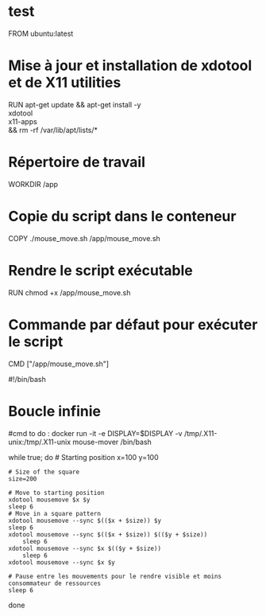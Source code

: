 # test

FROM ubuntu:latest

# Mise à jour et installation de xdotool et de X11 utilities
RUN apt-get update && apt-get install -y \
    xdotool \
    x11-apps \
    && rm -rf /var/lib/apt/lists/*

# Répertoire de travail
WORKDIR /app

# Copie du script dans le conteneur
COPY ./mouse_move.sh /app/mouse_move.sh

# Rendre le script exécutable
RUN chmod +x /app/mouse_move.sh

# Commande par défaut pour exécuter le script
CMD ["/app/mouse_move.sh"]

#!/bin/bash

# Boucle infinie
#cmd to do : docker run -it -e DISPLAY=$DISPLAY -v /tmp/.X11-unix:/tmp/.X11-unix mouse-mover /bin/bash


while true; do
    # Starting position
    x=100
    y=100

    # Size of the square
    size=200

    # Move to starting position
    xdotool mousemove $x $y
	sleep 6
    # Move in a square pattern
    xdotool mousemove --sync $(($x + $size)) $y
   	sleep 6
    xdotool mousemove --sync $(($x + $size)) $(($y + $size))
    	sleep 6
    xdotool mousemove --sync $x $(($y + $size))
    	sleep 6
    xdotool mousemove --sync $x $y

    # Pause entre les mouvements pour le rendre visible et moins consommateur de ressources
    sleep 6
done

